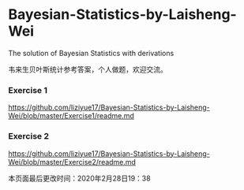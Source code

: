 # Bayesian-Statistics-by-Laisheng-Wei
The solution of Bayesian Statistics with derivations

韦来生贝叶斯统计参考答案，个人做题，欢迎交流。


### Exercise 1

<https://github.com/liziyue17/Bayesian-Statistics-by-Laisheng-Wei/blob/master/Exercise1/readme.md>


### Exercise 2

<https://github.com/liziyue17/Bayesian-Statistics-by-Laisheng-Wei/blob/master/Exercise2/readme.md>



本页面最后更改时间：2020年2月28日19：38
